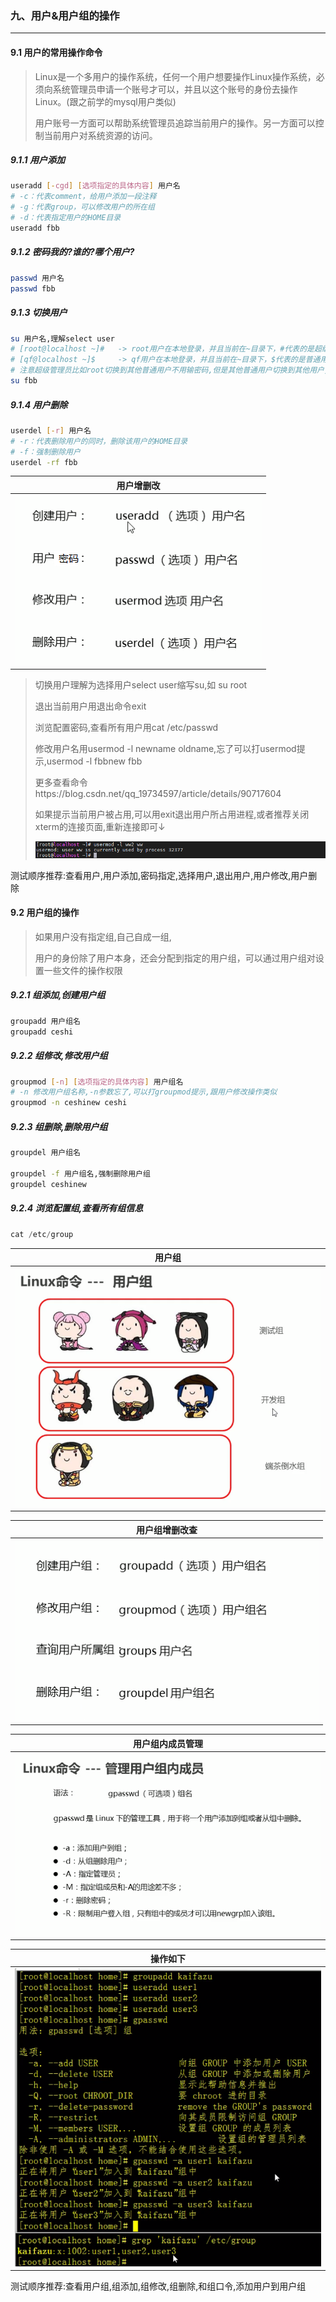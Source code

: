 ### 九、用户&用户组的操作

---

#### 9.1 用户的常用操作命令

> Linux是一个多用户的操作系统，任何一个用户想要操作Linux操作系统，必须向系统管理员申请一个账号才可以，并且以这个账号的身份去操作Linux。(跟之前学的mysql用户类似)
>
> 用户账号一方面可以帮助系统管理员追踪当前用户的操作。另一方面可以控制当前用户对系统资源的访问。

##### 9.1.1 用户添加

```sh
useradd [-cgd] [选项指定的具体内容] 用户名
# -c：代表comment，给用户添加一段注释
# -g：代表group，可以修改用户的所在组
# -d：代表指定用户的HOME目录
useradd fbb
```

##### 9.1.2 密码我的?谁的?哪个用户?

```sh
passwd 用户名
passwd fbb
```

##### 9.1.3 切换用户

```sh
su 用户名,理解select user
# [root@localhost ~]#   -> root用户在本地登录，并且当前在~目录下，#代表的是超级管理员
# [qf@localhost ~]$		-> qf用户在本地登录，并且当前在~目录下，$代表的是普通用户
# 注意超级管理员比如root切换到其他普通用户不用输密码,但是其他普通用户切换到其他用户,要输其他用户的密码
su fbb
```

##### 9.1.4 用户删除

```sh
userdel [-r] 用户名
# -r：代表删除用户的同时，删除该用户的HOME目录
# -f：强制删除用户
userdel -rf fbb
```

|                 用户增删改                 |
| :----------------------------------------: |
| ![1624759637356](assets/1624759637356.png) |

> 切换用户理解为选择用户select user缩写su,如 su root
>
> 退出当前用户用退出命令exit
>
> 浏览配置密码,查看所有用户用cat /etc/passwd
>
> 修改用户名用usermod -l newname oldname,忘了可以打usermod提示,usermod -l fbbnew fbb
>
> 更多查看命令https://blog.csdn.net/qq_19734597/article/details/90717604
>
> 如果提示当前用户被占用,可以用exit退出用户所占用进程,或者推荐关闭xterm的连接页面,重新连接即可↓
>
> ![1625422639525](assets/1625422639525-16609168278771.png)

测试顺序推荐:查看用户,用户添加,密码指定,选择用户,退出用户,用户修改,用户删除



#### 9.2 用户组的操作

> 如果用户没有指定组,自己自成一组,
>
> 用户的身份除了用户本身，还会分配到指定的用户组，可以通过用户组对设置一些文件的操作权限

##### 9.2.1 组添加,创建用户组

```sh
groupadd 用户组名
groupadd ceshi
```

##### 9.2.2 组修改,修改用户组

```sh
groupmod [-n] [选项指定的具体内容] 用户组名
# -n 修改用户组名称,-n参数忘了,可以打groupmod提示,跟用户修改操作类似
groupmod -n ceshinew ceshi
```

##### 9.2.3 组删除,删除用户组

```sh
groupdel 用户组名

groupdel -f 用户组名,强制删除用户组
groupdel ceshinew
```

##### 9.2.4 浏览配置组,查看所有组信息

~~~java
cat /etc/group
~~~

|                   用户组                   |
| :----------------------------------------: |
| ![1624759698269](assets/1624759698269.png) |

|               用户组增删改查               |
| :----------------------------------------: |
| ![1624759745260](assets/1624759745260.png) |

|              用户组内成员管理              |
| :----------------------------------------: |
| ![1624759892075](assets/1624759892075.png) |

|                  操作如下                  |
| :----------------------------------------: |
| ![1624760218097](assets/1624760218097.png) |

测试顺序推荐:查看用户组,组添加,组修改,组删除,和组口令,添加用户到用户组

